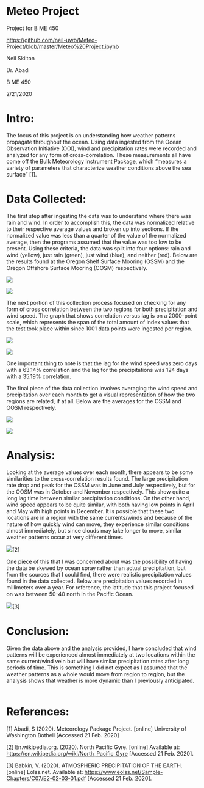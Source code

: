 # Meteo Project
 Project for B ME 450

https://github.com/neil-uwb/Meteo-Project/blob/master/Meteo%20Project.ipynb

Neil Skilton

Dr. Abadi

B ME 450

2/21/2020

# Intro:

The focus of this project is on understanding how weather patterns propagate throughout the ocean. Using data ingested from the Ocean Observation Initiative (OOI), wind and precipitation rates were recorded and analyzed for any form of cross-correlation. These measurements all have come off the Bulk Meteorology Instrument Package, which “measures a variety of parameters that characterize weather conditions above the sea surface” [1].

# Data Collected:
	
The first step after ingesting the data was to understand where there was rain and wind. In order to accomplish this, the data was normalized relative to their respective average values and broken up into sections. If the normalized value was less than a quarter of the value of the normalized average, then the programs assumed that the value was too low to be present. Using these criteria, the data was split into four options: rain and wind (yellow), just rain (green), just wind (blue), and neither (red). Below are the results found at the Oregon Shelf Surface Mooring (OSSM) and the Oregon Offshore Surface Mooring (OOSM) respectively.
 
![](https://github.com/neil-uwb/Meteo-Project/blob/master/Meteo%20Pics/PvW_OSSM.png)

![](https://github.com/neil-uwb/Meteo-Project/blob/master/Meteo%20Pics/PvW_OOSM.png)

The next portion of this collection process focused on checking for any form of cross correlation between the two regions for both precipitation and wind speed. The graph that shows correlation versus lag is on a 2000-point scale, which represents the span of the total amount of index values that the test took place within since 1001 data points were ingested per region.
 
![](https://github.com/neil-uwb/Meteo-Project/blob/master/Meteo%20Pics/CC_Wind.png)

![](https://github.com/neil-uwb/Meteo-Project/blob/master/Meteo%20Pics/CC_Precipitation.png)

One important thing to note is that the lag for the wind speed was zero days with a 63.14% correlation and the lag for the precipitations was 124 days with a 35.19% correlation.

The final piece of the data collection involves averaging the wind speed and precipitation over each month to get a visual representation of how the two regions are related, if at all. Below are the averages for the OSSM and OOSM respectively.

![](https://github.com/neil-uwb/Meteo-Project/blob/master/Meteo%20Pics/OSSM_avg.png)

![](https://github.com/neil-uwb/Meteo-Project/blob/master/Meteo%20Pics/OOSM_avg.png)

# Analysis:

Looking at the average values over each month, there appears to be some similarities to the cross-correlation results found. The large precipitation rate drop and peak for the OSSM was in June and July respectively, but for the OOSM was in October and November respectively. This show quite a long lag time between similar precipitation conditions. On the other hand, wind speed appears to be quite similar, with both having low points in April and May with high points in December. It is possible that these two locations are in a region with the same currents/winds and because of the nature of how quickly wind can move, they experience similar conditions almost immediately, but since clouds may take longer to move, similar weather patterns occur at very different times.

![](https://github.com/neil-uwb/Meteo-Project/blob/master/Meteo%20Pics/Currents.png)[2]

One piece of this that I was concerned about was the possibility of having the data be skewed by ocean spray rather than actual precipitation, but from the sources that I could find, there were realistic precipitation values found in the data collected. Below are precipitation values recorded in millimeters over a year. For reference, the latitude that this project focused on was between 50-40 north in the Pacific Ocean. 
 
 ![](https://github.com/neil-uwb/Meteo-Project/blob/master/Meteo%20Pics/Precipitation.png)[3]
# Conclusion:

Given the data above and the analysis provided, I have concluded that wind patterns will be experienced almost immediately at two locations within the same current/wind vein but will have similar precipitation rates after long periods of time. This is something I did not expect as I assumed that the weather patterns as a whole would move from region to region, but the analysis shows that weather is more dynamic than I previously anticipated. 
 
# References:
[1]	Abadi, S (2020). Meteorology Package Project. [online] University of Washington Bothell [Accessed 21 Feb. 2020]

[2]	En.wikipedia.org. (2020). North Pacific Gyre. [online] Available at: https://en.wikipedia.org/wiki/North_Pacific_Gyre [Accessed 21 Feb. 2020].

[3]	Babkin, V. (2020). ATMOSPHERIC PRECIPITATION OF THE EARTH. [online] Eolss.net. Available at: https://www.eolss.net/Sample-Chapters/C07/E2-02-03-01.pdf [Accessed 21 Feb. 2020].




